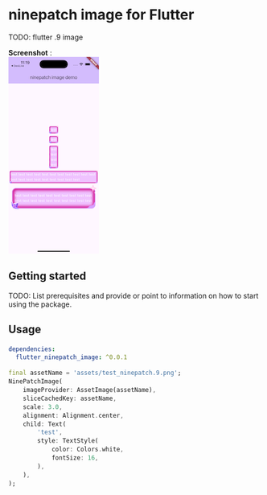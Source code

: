 

# ninepatch image for Flutter

TODO: flutter .9 image

**Screenshot** :   
![Screenshot](https://github.com/HanZhongShuai/flutter_ninepatch_image/blob/main/screenshot/screenshot1.png?raw=true)

## Getting started

TODO: List prerequisites and provide or point to information on how to
start using the package.

## Usage

```yaml
dependencies:
  flutter_ninepatch_image: ^0.0.1
```

```dart
final assetName = 'assets/test_ninepatch.9.png';
NinePatchImage(
    imageProvider: AssetImage(assetName),
    sliceCachedKey: assetName,
    scale: 3.0,
    alignment: Alignment.center,
    child: Text(
        'test',
        style: TextStyle(
            color: Colors.white,
            fontSize: 16,
        ),
    ),
);
```

